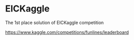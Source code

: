 # EICKaggle

The 1st place solution of EICKaggle competition

https://www.kaggle.com/competitions/funlines/leaderboard
